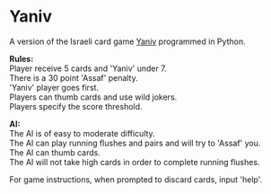 # Yaniv 
A version of the Israeli card game [Yaniv](https://en.wikipedia.org/wiki/Yaniv_(card_game)) programmed in Python.  


**Rules:**  
Player receive 5 cards and 'Yaniv' under 7.  
There is a 30 point 'Assaf' penalty.  
'Yaniv' player goes first.  
Players can thumb cards and use wild jokers.   
Players specify the score threshold.


**AI:**  
The AI is of easy to moderate difficulty.  
The AI can play running flushes and pairs and will try to 'Assaf' you.  
The AI can thumb cards.   
The AI will not take high cards in order to complete running flushes. 


For game instructions, when prompted to discard cards, input 'help'.


